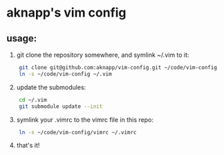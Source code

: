 # aknapp's vim config

## usage:

1. git clone the repository somewhere, and symlink ~/.vim to it:

```bash
    git clone git@github.com:aknapp/vim-config.git ~/code/vim-config
    ln -s ~/code/vim-config ~/.vim
```

2. update the submodules:

```bash
    cd ~/.vim
    git submodule update --init
```

3. symlink your .vimrc to the vimrc file in this repo:

```bash
    ln -s ~/code/vim-config/vimrc ~/.vimrc
```

4. that's it!
